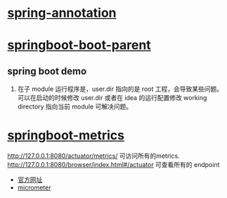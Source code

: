 

# [spring-annotation](./spring-annotation)


# [springboot-boot-parent](./springboot-boot-parent)
## spring boot demo

1. 在子 module 运行程序是，user.dir 指向的是 root 工程，会导致某些问题。
   可以在启动的时候修改 user.dir 或者在 idea 的运行配置修改 working directory 指向当前 module 可解决问题。

# [springboot-metrics](./springboot-metrics)

http://127.0.0.1:8080/actuator/metrics/ 可访问所有的metrics.
http://127.0.0.1:8080/browser/index.html#/actuator 可查看所有的 endpoint
- [官方网址](https://docs.spring.io/spring-boot/docs/current/reference/html/production-ready-features.html#production-ready-metrics)
- [micrometer](http://micrometer.io/docs)

